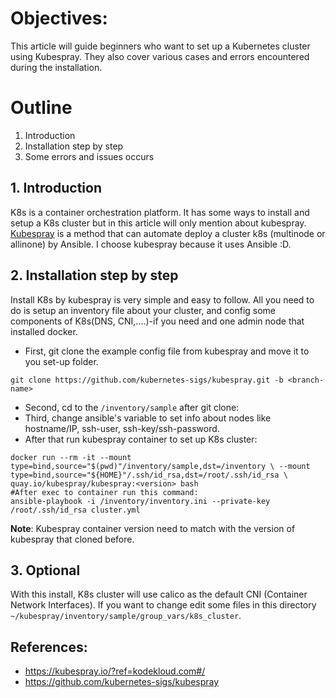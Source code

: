 # Objectives:
This article will guide beginners who want to set up a Kubernetes cluster using Kubespray. They also cover various cases and errors encountered during the installation.
# Outline
1. Introduction 
2. Installation step by step
3. Some errors and issues occurs 

## 1. Introduction
K8s is a container orchestration platform. It has some ways to install and setup a K8s cluster but in this article will only mention about kubespray. 
[Kubespray](https://kubespray.io/#/) is a method that can automate deploy a cluster k8s (multinode or allinone) by Ansible. I choose kubespray because it uses Ansible :D. 
## 2. Installation step by step
Install K8s by kubespray is very simple and easy to follow. All you need to do is setup an inventory file about your cluster, and config some components of K8s(DNS, CNI,....)-if you need and one admin node that installed docker.
- First, git clone the example config file from kubespray and move it to you set-up folder.
```
git clone https://github.com/kubernetes-sigs/kubespray.git -b <branch-name>
```
- Second, cd to the `/inventory/sample` after git clone:
- Third, change ansible's variable to set info about nodes like hostname/IP, ssh-user, ssh-key/ssh-password. 
- After that run kubespray container to set up K8s cluster: 
```
docker run --rm -it --mount type=bind,source="$(pwd)"/inventory/sample,dst=/inventory \ --mount type=bind,source="${HOME}"/.ssh/id_rsa,dst=/root/.ssh/id_rsa \ quay.io/kubespray/kubespray:<version> bash
#After exec to container run this command:
ansible-playbook -i /inventory/inventory.ini --private-key /root/.ssh/id_rsa cluster.yml
```
**Note**: Kubespray container version need to match with the version of kubespray that cloned before.
## 3. Optional
With this install, K8s cluster will use calico as the default CNI (Container Network Interfaces). If you want to change edit some files in this directory `~/kubespray/inventory/sample/group_vars/k8s_cluster`.
## References:
- https://kubespray.io/?ref=kodekloud.com#/
- https://github.com/kubernetes-sigs/kubespray
